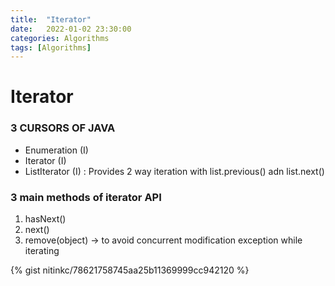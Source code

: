```yaml
---
title:  "Iterator"
date:   2022-01-02 23:30:00
categories: Algorithms
tags: [Algorithms]
---
```



# Iterator

### 3 CURSORS OF JAVA 
* Enumeration (I)
* Iterator (I)
* ListIterator (I) : Provides 2 way iteration with list.previous() adn list.next()

### 3 main methods of iterator API
   1. hasNext()
   2. next()
   3. remove(object) -> to avoid concurrent modification exception while iterating


{% gist nitinkc/78621758745aa25b11369999cc942120 %}
